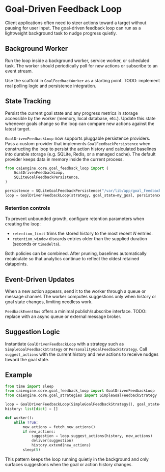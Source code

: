 # Goal-Driven Feedback Loop

Client applications often need to steer actions toward a target without pausing for user input. The goal-driven feedback loop can run as a lightweight background task to nudge progress quietly.

## Background Worker
Run the loop inside a background worker, service worker, or scheduled task. The worker should periodically poll for new actions or subscribe to an event stream.

Use the scaffold in ``GoalFeedbackWorker`` as a starting point.
TODO: implement real polling logic and persistence integration.

## State Tracking
Persist the current goal state and any progress metrics in storage accessible by the worker (memory, local database, etc.). Update this state whenever goals change so the loop can compare new actions against the latest target.

`GoalDrivenFeedbackLoop` now supports pluggable persistence providers. Pass a custom provider that implements `GoalFeedbackPersistence` when constructing the loop to persist the action history and calculated baselines into durable storage (e.g. SQLite, Redis, or a managed cache). The default provider keeps data in memory inside the current process.

```python
from caiengine.core.goal_feedback_loop import (
    GoalDrivenFeedbackLoop,
    SQLiteGoalFeedbackPersistence,
)

persistence = SQLiteGoalFeedbackPersistence("/var/lib/app/goal_feedback.db")
loop = GoalDrivenFeedbackLoop(strategy, goal_state=my_goal, persistence=persistence)
```

### Retention controls
To prevent unbounded growth, configure retention parameters when creating the loop:

* `retention_limit` trims the stored history to the most recent *N* entries.
* `retention_window` discards entries older than the supplied duration (seconds or `timedelta`).

Both policies can be combined. After pruning, baselines automatically recalculate so that analytics continue to reflect the oldest retained datapoints.

## Event-Driven Updates
When a new action appears, send it to the worker through a queue or message channel. The worker computes suggestions only when history or goal state changes, limiting needless work.

``FeedbackEventBus`` offers a minimal publish/subscribe interface.
TODO: replace with an async queue or external message broker.

## Suggestion Logic
Instantiate `GoalDrivenFeedbackLoop` with a strategy such as `SimpleGoalFeedbackStrategy` or `PersonalityGoalFeedbackStrategy`. Call `suggest_actions` with the current history and new actions to receive nudges toward the goal state.

## Example

```python
from time import sleep
from caiengine.core.goal_feedback_loop import GoalDrivenFeedbackLoop
from caiengine.core.goal_strategies import SimpleGoalFeedbackStrategy

loop = GoalDrivenFeedbackLoop(SimpleGoalFeedbackStrategy(), goal_state={"progress": 10})
history: list[dict] = []

def worker():
    while True:
        new_actions = fetch_new_actions()
        if new_actions:
            suggestion = loop.suggest_actions(history, new_actions)
            deliver(suggestion)
            history.extend(new_actions)
        sleep(5)
```

This pattern keeps the loop running quietly in the background and only surfaces suggestions when the goal or action history changes.
